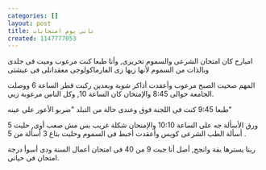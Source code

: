 ```yaml
---
categories: []
layout: post
title: تانى يوم امتحانات
created: 1147777053
---
```

امبارح كان امتحان الشرعى والسموم تحريرى, وأنا طبعا كنت مرعوب وميت فى جلدى وبالذات من السموم لأنها زيها زى الفارماكولوجى معقدانلى فى عيشتى

المهم صحيت الصبح مرعوب وأعقدت أذاكر شوية وبعدين ركبت قطر الساعة 6 ووصلت الجامعة حوالى 8:45 والإمتخان كان الساعة 10, وكل الناس مرعوبة زيي.

طبعا 9:45 كنت فى اللجنة فوق وعندى حالة من التبلد "ضربو الأعور على عينه"

ورق الأسألة جه على الساعة 10:10 والإمتحان شكلة غريب بس مش صعب أوى, حليت 5 أسألة الطب الشرعى كويس وأعقدت أخبط فى السموم وحليت بتاع 3 أسألة من 5 .

ربنا يسترها بقة وانجح, أصل أنا جبت 9 من 40 فى امتحان أعمال السنة ودى أسوأ درجة امتحان فى حياتى.
